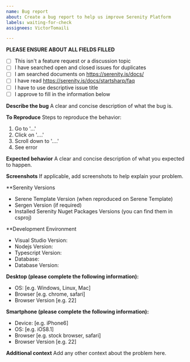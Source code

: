 ```yaml
---
name: Bug report
about: Create a bug report to help us improve Serenity Platform
labels: waiting-for-check
assignees: VictorTomaili

---
```

**PLEASE ENSURE ABOUT ALL FIELDS FILLED**

- [ ] This isn't a feature request or a discussion topic
- [ ] I have searched open and closed issues for duplicates
- [ ] I am searched documents on https://serenity.is/docs/
- [ ] I have read https://serenity.is/docs/startsharp/faq
- [ ] I have to use descriptive issue title
- [ ] I approve to fill in the information below
 
**Describe the bug**
A clear and concise description of what the bug is.

**To Reproduce**
Steps to reproduce the behavior:
1. Go to '...'
2. Click on '....'
3. Scroll down to '....'
4. See error

**Expected behavior**
A clear and concise description of what you expected to happen.

**Screenshots**
If applicable, add screenshots to help explain your problem.

**Serenity Versions
 - Serene Template Version (when reproduced on Serene Template)
 - Sergen Version (if required)
 - Installed Serenity Nuget Packages Versions (you can find them in csproj)

**Development Environment
 - Visual Studio Version:
 - Nodejs Version:
 - Typescript Version:
 - Database:
 - Database Version:

**Desktop (please complete the following information):**
 - OS: [e.g. Windows, Linux, Mac]
 - Browser [e.g. chrome, safari]
 - Browser Version [e.g. 22]

**Smartphone (please complete the following information):**
 - Device: [e.g. iPhone6]
 - OS: [e.g. iOS8.1]
 - Browser [e.g. stock browser, safari]
 - Browser Version [e.g. 22]

**Additional context**
Add any other context about the problem here.
